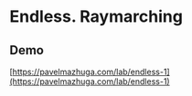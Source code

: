 # Endless. Raymarching

## Demo

[https://pavelmazhuga.com/lab/endless-1](https://pavelmazhuga.com/lab/endless-1)
